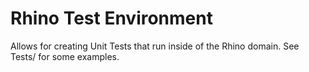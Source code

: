 # Rhino Test Environment

Allows for creating Unit Tests that run inside of the Rhino domain.
See Tests/ for some examples.